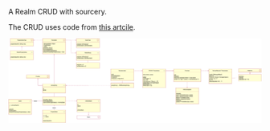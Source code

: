 
A Realm CRUD with sourcery.

The CRUD uses code from [this artcile](https://medium.com/@gonzalezreal/using-realm-with-value-types-b69947741e8b).

![UML](uml.png)